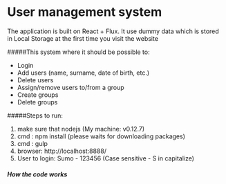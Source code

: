 # User management system
The application is built on React + Flux. It use dummy data which is stored in Local Storage at the first time you visit the website

#####This system where it should be possible to:
* Login
* Add users (name, surname, date of birth, etc.)
* Delete users
* Assign/remove users to/from a group
* Create groups
* Delete groups

#####Steps to run:
1. make sure that nodejs (My machine: v0.12.7)
2. cmd : npm install (please waits for downloading packages)
3. cmd : gulp
4. browser: http://localhost:8888/
5. User to login: Sumo - 123456 (Case sensitive - S in capitalize)

##### How the code works

